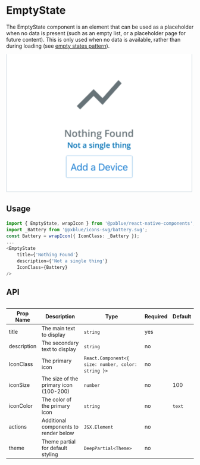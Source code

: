 # EmptyState
The EmptyState component is an element that can be used as a placeholder when no data is present (such as an empty list, or a placeholder page for future content). This is only used when no data is available, rather than during loading (see [empty states pattern](https://pxblue.github.io/patterns/empty-states)).

<img width="500" alt="Empty state with all props" src="./images/emptyState.png">

## Usage
```typescript
import { EmptyState, wrapIcon } from '@pxblue/react-native-components';
import _Battery from '@pxblue/icons-svg/battery.svg';
const Battery = wrapIcon({ IconClass: _Battery });
...
<EmptyState 
    title={'Nothing Found'} 
    description={'Not a single thing'}
    IconClass={Battery} 
/>
```

## API

<div style="overflow: auto">

| Prop Name   | Description                             | Type                                               | Required | Default |
|-------------|-----------------------------------------|----------------------------------------------------|----------|---------|
| title       | The main text to display                | `string`                                           | yes      |         |
| description | The secondary text to display           | `string`                                           | no       |         |
| IconClass   | The primary icon                        | `React.Component<{ size: number, color: string }>` | no       |         |
| iconSize    | The size of the primary icon (100-200)  | `number`                                           | no       | 100     |
| iconColor   | The color of the primary icon           | `string`                                           | no       | `text`  |
| actions     | Additional components to render below   | `JSX.Element`                                      | no       |         |
| theme       | Theme partial for default styling       | `DeepPartial<Theme>`                               | no       |         |

</div>
